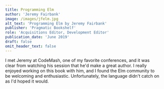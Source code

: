 ```yaml
---
title: Programming Elm
author: 'Jeremy Fairbank'
image: /images/jfelm.jpg
alt_text: 'Programming Elm by Jeremy Fairbank'
publisher: 'Pragmatic Bookshelf'
role: 'Acquisitions Editor, Development Editor'
publication_date: 'June 2019'
draft: false
omit_header_text: false
---
```

I met Jeremy at CodeMash, one of my favorite conferences, and it was clear from watching his session that he'd make a great author. I really enjoyed working on this book with him, and I found the Elm community to be welcoming and enthusiastic. Unfortunately, the language didn't catch on as I'd hoped it would.